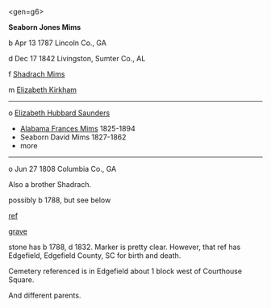 <gen=g6>

<b>Seaborn Jones Mims</b>

b Apr 13 1787 Lincoln Co., GA

d Dec 17 1842 Livingston, Sumter Co., AL

f [Shadrach Mims](../g7/shadrach_mims.md)

m [Elizabeth Kirkham](../g7/elizabeth_kirkham.md)

<hr>

o [Elizabeth Hubbard Saunders](elizabeth_hubbard_saunders.md)

- [Alabama Frances Mims](../g5/alabama_frances_mims.md) 1825-1894
- Seaborn David Mims 1827-1862
- more

<hr>

o Jun 27 1808 Columbia Co., GA

Also a brother Shadrach.

possibly b 1788, but see below

[ref](http://genweb.jrac.com/genweb.php?DB=gwdb33&ID=I31319&query=li)


[grave](https://www.findagrave.com/memorial/60169389/seaborn-jones-mims)

stone has b 1788, d 1832.  Marker is pretty clear.  However, that ref has Edgefield, Edgefield County, SC for birth and death.

Cemetery referenced is in Edgefield about 1 block west of Courthouse Square.

And different parents.